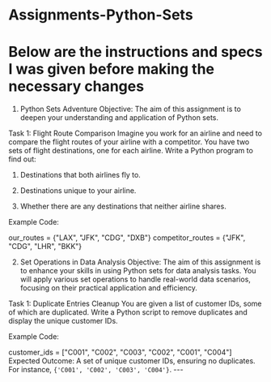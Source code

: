 # Assignments-Python-Sets
# Below are the instructions and specs I was given before making the necessary changes

1. Python Sets Adventure
Objective: The aim of this assignment is to deepen your understanding and application of Python sets.

Task 1: Flight Route Comparison Imagine you work for an airline and need to compare the flight routes of your airline with a competitor. You have two sets of flight destinations, one for each airline. Write a Python program to find out:

1. Destinations that both airlines fly to.

2. Destinations unique to your airline.

3. Whether there are any destinations that neither airline shares.

Example Code:

our_routes = {"LAX", "JFK", "CDG", "DXB"}
competitor_routes = {"JFK", "CDG", "LHR", "BKK"}


2. Set Operations in Data Analysis
Objective: The aim of this assignment is to enhance your skills in using Python sets for data analysis tasks. You will apply various set operations to handle real-world data scenarios, focusing on their practical application and efficiency.

Task 1: Duplicate Entries Cleanup You are given a list of customer IDs, some of which are duplicated. Write a Python script to remove duplicates and display the unique customer IDs.

Example Code:

customer_ids = ["C001", "C002", "C003", "C002", "C001", "C004"]
Expected Outcome: A set of unique customer IDs, ensuring no duplicates. For instance, `{'C001', 'C002', 'C003', 'C004'}`. --- 